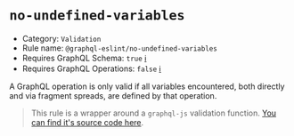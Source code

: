 # `no-undefined-variables`

- Category: `Validation`
- Rule name: `@graphql-eslint/no-undefined-variables`
- Requires GraphQL Schema: `true` [ℹ️](../../README.md#extended-linting-rules-with-graphql-schema)
- Requires GraphQL Operations: `false` [ℹ️](../../README.md#extended-linting-rules-with-siblings-operations)

A GraphQL operation is only valid if all variables encountered, both directly and via fragment spreads, are defined by that operation.

> This rule is a wrapper around a `graphql-js` validation function. [You can find it's source code here](https://github.com/graphql/graphql-js/blob/main/src/validation/rules/NoUndefinedVariablesRule.ts).